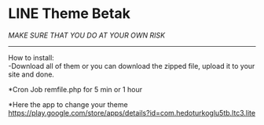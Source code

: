 # LINE Theme Betak

*MAKE SURE THAT YOU DO AT YOUR OWN RISK*

<hr>
How to install:<br>
-Download all of them or you can download the zipped file, upload it to your site and done.
</hr>

*Cron Job remfile.php for 5 min or 1 hour

*Here the app to change your theme https://play.google.com/store/apps/details?id=com.hedoturkoglu5tb.ltc3.lite
